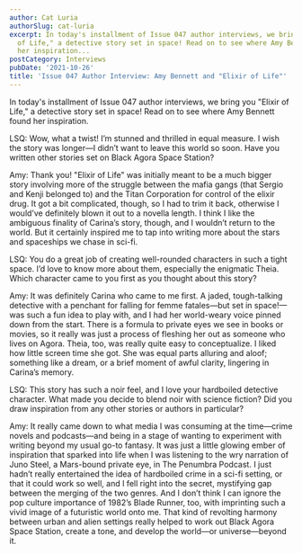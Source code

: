 ```yaml
---
author: Cat Luria
authorSlug: cat-luria
excerpt: In today's installment of Issue 047 author interviews, we bring you "Elixir
  of Life," a detective story set in space! Read on to see where Amy Bennett found
  her inspiration...
postCategory: Interviews
pubDate: '2021-10-26'
title: 'Issue 047 Author Interview: Amy Bennett and "Elixir of Life"'
---
```

In today's installment of Issue 047 author interviews, we bring you "Elixir of Life," a detective story set in space! Read on to see where Amy Bennett found her inspiration.

LSQ: Wow, what a twist! I’m stunned and thrilled in equal measure. I wish the story was longer—I didn’t want to leave this world so soon. Have you written other stories set on Black Agora Space Station?

Amy: Thank you! "Elixir of Life" was initially meant to be a much bigger story involving more of the struggle between the mafia gangs (that Sergio and Kenji belonged to) and the Titan Corporation for control of the elixir drug. It got a bit complicated, though, so I had to trim it back, otherwise I would’ve definitely blown it out to a novella length. I think I like the ambiguous finality of Carina’s story, though, and I wouldn’t return to the world. But it certainly inspired me to tap into writing more about the stars and spaceships we chase in sci-fi.

LSQ: You do a great job of creating well-rounded characters in such a tight space. I’d love to know more about them, especially the enigmatic Theia. Which character came to you first as you thought about this story?

Amy: It was definitely Carina who came to me first. A jaded, tough-talking detective with a penchant for falling for femme fatales—but set in space!—was such a fun idea to play with, and I had her world-weary voice pinned down from the start. There is a formula to private eyes we see in books or movies, so it really was just a process of fleshing her out as someone who lives on Agora. Theia, too, was really quite easy to conceptualize. I liked how little screen time she got. She was equal parts alluring and aloof; something like a dream, or a brief moment of awful clarity, lingering in Carina’s memory.

LSQ: This story has such a noir feel, and I love your hardboiled detective character. What made you decide to blend noir with science fiction? Did you draw inspiration from any other stories or authors in particular?

Amy: It really came down to what media I was consuming at the time—crime novels and podcasts—and being in a stage of wanting to experiment with writing beyond my usual go-to fantasy. It was just a little glowing ember of inspiration that sparked into life when I was listening to the wry narration of Juno Steel, a Mars-bound private eye, in The Penumbra Podcast. I just hadn’t really entertained the idea of hardboiled crime in a sci-fi setting, or that it could work so well, and I fell right into the secret, mystifying gap between the merging of the two genres. And I don’t think I can ignore the pop culture importance of 1982’s Blade Runner, too, with imprinting such a vivid image of a futuristic world onto me. That kind of revolting harmony between urban and alien settings really helped to work out Black Agora Space Station, create a tone, and develop the world—or universe—beyond it.